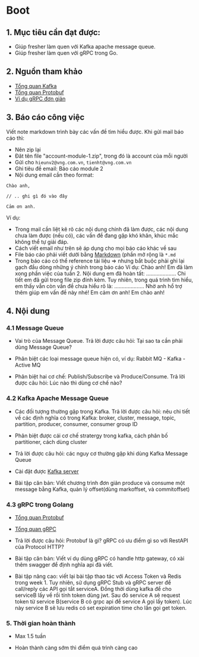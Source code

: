Boot
============================

## 1. Mục tiêu cần đạt được:

- Giúp fresher làm quen với Kafka apache message queue.
- Giúp fresher làm quen với gRPC trong Go.

## 2. Nguồn tham khảo

- [Tổng quan Kafka](https://viblo.asia/p/kafka-la-gi-gDVK2Q7A5Lj)
- [Tổng quan Protobuf](https://developers.google.com/protocol-buffers/?hl=vi)
- [Ví dụ gRPC đơn giản](https://kipalog.com/posts/Su-dung-Protobuf-va-gRPC-de-phat-trien-API-hieu-nang-cao)

## 3. Báo cáo công việc
Viết note markdown trình bày các vấn đề tìm hiểu được. Khi gửi mail báo cáo thì:

+ Nên zip lại
+ Đăt tên file "account-module-1.zip", trong đó <account> là account của mỗi người
+ Gửi cho `hieunv2@vng.com.vn`, `tienht@vng.com.vn`
+ Ghi tiêu đề email: Báo cáo module 2
+ Nội dung email cần theo format:

```
Chào anh,

// .. ghi gì đó vào đây

Cảm ơn anh.
```
Ví dụ:

+ Trong mail cần liệt kê rõ các nội dung chính đã làm được, các nội dung chưa làm được (nếu có), các vấn đề đang gặp khó khăn, khúc mắc không thể tự giải đáp.
+ Cách viết email như trên sẽ áp dụng cho mọi báo cáo khác về sau
+ File báo cáo phải viết dưới bằng [Markdown](https://en.wikipedia.org/wiki/Markdown) (phần mở rộng là `*.md`
+ Trong báo cáo có thể reference tài liệu => nhưng bắt buộc phải ghi lại gạch đầu dòng những ý chính trong báo cáo
Ví dụ:
Chào anh!
Em đã làm xong phần việc của tuần 2.
Nội dung em đã hoàn tất: .................... 
Chi tiết em đã gửi trong file zip đính kèm.
Tuy nhiên, trong quá trình tìm hiểu, em thấy vẫn còn vấn đề chưa hiểu rõ là: ....................
Nhờ anh hổ trợ thêm giúp em vấn đề này nhé!
Em cảm ơn anh!
Em chào anh!

## 4. Nội dung


### 4.1 Message Queue

- Vai trò của Message Queue. Trả lời được câu hỏi: Tại sao ta cần phải dùng Message Queue?

- Phân biệt các loại message queue hiện có, ví dụ: Rabbit MQ - Kafka - Active MQ 

- Phân biệt hai cơ chế: Publish/‎Subscribe và Produce/Consume. Trả lời được câu hỏi: Lúc nào thì dùng cơ chế nào?

### 4.2 Kafka Apache Message Queue

- Các đối tượng thường gặp trong Kafka. Trả lời được câu hỏi: nêu chi tiết về các định nghĩa có trong Kafka: broker, cluster, message, topic, partition, producer, consumer, consumer group ID

- Phân biệt được cái cơ chế stratergy trong kafka, cách phân bố partitioner, cách dùng cluster

- Trả lời được câu hỏi: các nguy cơ thường gặp khi dùng Kafka Message Queue

- Cài đặt được [Kafka server](https://www.digitalocean.com/community/tutorials/how-to-install-apache-kafka-on-ubuntu-18-04)

- Bài tập căn bản: Viết chương trình đơn giản produce và consume một message bằng Kafka, quản lý offset(dùng markoffset, và commitoffset)

### 4.3 gRPC trong Golang

- [Tổng quan Protobuf](https://viblo.asia/p/protocol-buffers-la-gi-va-nhung-dieu-can-ban-can-biet-ve-no-maGK7D99Zj2)

- [Tổng quan gRPC](https://viblo.asia/p/grpc-va-ung-dung-no-trong-microservices-ORNZqo8N50n)

- Trả lời được câu hỏi: Protobuf là gì? gRPC có ưu điểm gì so với RestAPI của Protocol HTTP?

- Bài tập căn bản: Viết ví dụ dùng gRPC có handle http gateway, có xài thêm swagger để định nghĩa api đã viết.

- Bài tập nâng cao: viết lại bài tập thao tác với Access Token và Redis trong week 1. Tuy nhiên, sử dụng gRPC Stub và gRPC server để call/reply các API gọi tắt serviceA. Đồng thời dùng kafka để cho serviceB lấy về rồi tính token dùng jwt. Sau đó service A sẽ request token từ service B(service B có grpc api để service A gọi lấy token). Lúc này service B sẽ lưu redis có set expiration time cho lần gọi get token.

### 5. Thời gian hoàn thành 

- Max 1.5 tuần 

- Hoàn thành càng sớm thì điểm quá trình càng cao 

